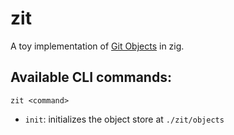 # zit

A toy implementation of [Git Objects](https://git-scm.com/book/en/v2/Git-Internals-Git-Objects) in zig.

## Available CLI commands:

```
zit <command>
```

- `init`: initializes the object store at `./zit/objects` 
